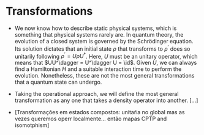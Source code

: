 # Transformations

- We now know how to describe static physical systems, which is something that physical systems rarely are. In quantum theory, the evolution of a closed system is governed by the Schrödinger equation. Its solution dictates that an initial state $\rho$ that transforms to $\rho^\prime$ does so unitarily following $\rho^\prime = U \rho U^\dagger$. Here, $U$ must be an unitary operator, which means that $UU^\dagger = U^\dagger U = \id$. Given $U$, we can always find a Hamiltonian $H$ and a suitable interaction time to perform the evolution. Nonetheless, these are not the most general transformations that a quantum state can undergo.

- Taking the operational approach, we will define the most general transformation as any one that takes a density operator into another. [...]
- [Transformações em estados compostos: unitaŕia no global mas as vezes queremos operr localmente... então mapas CPTP and isomotphism]